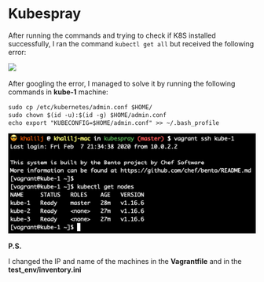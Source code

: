 # Kubespray

After running the commands and trying to check if K8S installed successfully, I ran the command
```kubectl get all``` but received the following error:

![](images/kubectl_error.png)

After googling the error, I managed to solve it by running the following commands in **kube-1** machine:
```shell script
sudo cp /etc/kubernetes/admin.conf $HOME/
sudo chown $(id -u):$(id -g) $HOME/admin.conf
echo export "KUBECONFIG=$HOME/admin.conf" >> ~/.bash_profile
```

![](images/kubespray.png)

**P.S.**

I changed the IP and name of the machines in the **Vagrantfile** and in the **test_env/inventory.ini** 